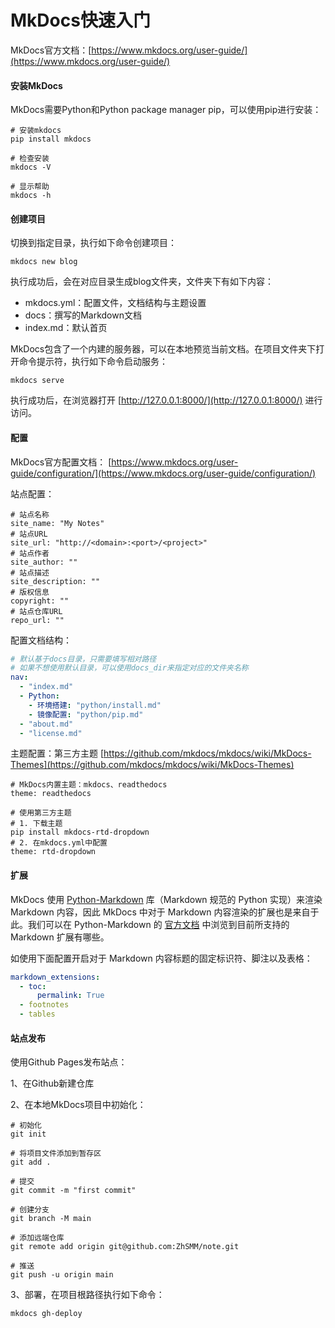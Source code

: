 # MkDocs快速入门

MkDocs官方文档：[https://www.mkdocs.org/user-guide/](https://www.mkdocs.org/user-guide/)

#### 安装MkDocs

MkDocs需要Python和Python package manager pip，可以使用pip进行安装：

```
# 安装mkdocs
pip install mkdocs

# 检查安装
mkdocs -V

# 显示帮助
mkdocs -h
```



#### 创建项目

切换到指定目录，执行如下命令创建项目：

```shell
mkdocs new blog
```

执行成功后，会在对应目录生成blog文件夹，文件夹下有如下内容：

+ mkdocs.yml：配置文件，文档结构与主题设置
+ docs：撰写的Markdown文档
+ index.md：默认首页

MkDocs包含了一个内建的服务器，可以在本地预览当前文档。在项目文件夹下打开命令提示符，执行如下命令启动服务：

```shell
mkdocs serve
```

执行成功后，在浏览器打开 [http://127.0.0.1:8000/](http://127.0.0.1:8000/) 进行访问。



#### 配置

MkDocs官方配置文档： [https://www.mkdocs.org/user-guide/configuration/](https://www.mkdocs.org/user-guide/configuration/)

站点配置：

```
# 站点名称
site_name: "My Notes"
# 站点URL
site_url: "http://<domain>:<port>/<project>"
# 站点作者
site_author: ""
# 站点描述
site_description: ""
# 版权信息
copyright: ""
# 站点仓库URL
repo_url: ""
```

配置文档结构：

```yaml
# 默认基于docs目录，只需要填写相对路径
# 如果不想使用默认目录，可以使用docs_dir来指定对应的文件夹名称
nav:
  - "index.md"
  - Python:
    - 环境搭建: "python/install.md"
    - 镜像配置: "python/pip.md"
  - "about.md"
  - "license.md"
```

主题配置：第三方主题 [https://github.com/mkdocs/mkdocs/wiki/MkDocs-Themes](https://github.com/mkdocs/mkdocs/wiki/MkDocs-Themes)

```
# MkDocs内置主题：mkdocs、readthedocs
theme: readthedocs

# 使用第三方主题
# 1. 下载主题
pip install mkdocs-rtd-dropdown
# 2. 在mkdocs.yml中配置
theme: rtd-dropdown
```



#### 扩展

MkDocs 使用 [Python-Markdown](https://github.com/Python-Markdown/markdown) 库（Markdown 规范的 Python 实现）来渲染 Markdown 内容，因此 MkDocs 中对于 Markdown 内容渲染的扩展也是来自于此。我们可以在 Python-Markdown 的 [官方文档](https://python-markdown.github.io/extensions/) 中浏览到目前所支持的 Markdown 扩展有哪些。

如使用下面配置开启对于 Markdown 内容标题的固定标识符、脚注以及表格：

```yaml
markdown_extensions:
  - toc:
      permalink: True
  - footnotes
  - tables
```



#### 站点发布

使用Github Pages发布站点：

1、在Github新建仓库

2、在本地MkDocs项目中初始化：

```shell
# 初始化
git init

# 将项目文件添加到暂存区
git add .

# 提交
git commit -m "first commit"

# 创建分支
git branch -M main

# 添加远端仓库
git remote add origin git@github.com:ZhSMM/note.git

# 推送
git push -u origin main
```

3、部署，在项目根路径执行如下命令：

```
mkdocs gh-deploy
```